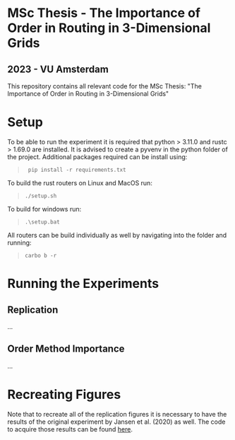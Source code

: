 #  MSc Thesis - The Importance of Order in Routing in 3-Dimensional Grids
## 2023 - VU Amsterdam

This repository contains all relevant code for the MSc Thesis: "The Importance of Order in Routing in 3-Dimensional Grids"


# Setup
To be able to run the experiment it is required that python > 3.11.0 and rustc > 1.69.0 are installed. 
It is advised to create a pyvenv in the python folder of the project.
Additional packages required can be install using:

><code> pip install -r requirements.txt</code>

To build the rust routers on Linux and MacOS run:
><code>./setup.sh</code>

To build for windows run:
><code>.\setup.bat</code>

All routers can be build individually as well by navigating into the folder and running:
><code>carbo b -r</code>

# Running the Experiments
## Replication
...

## Order Method Importance
...

# Recreating Figures
Note that to recreate all of the replication figures it is necessary to have the results of the original experiment by Jansen et al. (2020) as well. The code to acquire those results can be found [here](https://github.com/rlhjansen/Point2PointRoutability). 
